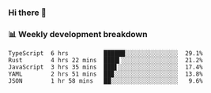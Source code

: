 ### Hi there 👋

### 📊 Weekly development breakdown

```text
TypeScript  6 hrs          ██████░░░░░░░░░░░░░░░  29.1%
Rust        4 hrs 22 mins  ████▍░░░░░░░░░░░░░░░░  21.2%
JavaScript  3 hrs 35 mins  ███▋░░░░░░░░░░░░░░░░░  17.4%
YAML        2 hrs 51 mins  ██▉░░░░░░░░░░░░░░░░░░  13.8%
JSON        1 hr 58 mins   ██░░░░░░░░░░░░░░░░░░░   9.6%
```

<!--
**YXL76/YXL76** is a ✨ _special_ ✨ repository because its `README.md` (this file) appears on your GitHub profile.

Here are some ideas to get you started:

- 🔭 I’m currently working on ...
- 🌱 I’m currently learning ...
- 👯 I’m looking to collaborate on ...
- 🤔 I’m looking for help with ...
- 💬 Ask me about ...
- 📫 How to reach me: ...
- 😄 Pronouns: ...
- ⚡ Fun fact: ...
-->
